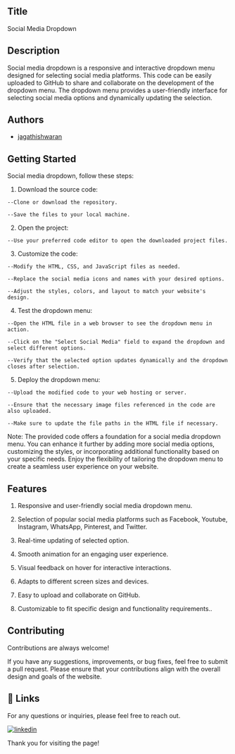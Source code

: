 
## Title

Social Media Dropdown


## Description 

Social media dropdown is a responsive and interactive dropdown menu designed for selecting social media platforms. This code can be easily uploaded to GitHub to share and collaborate on the development of the dropdown menu. The dropdown menu provides a user-friendly interface for selecting social media options and dynamically updating the selection.

## Authors

- [jagathishwaran](https://www.github.com/jagathishwaran) 

    
## Getting Started

Social media dropdown, follow these steps:

   1. Download the source code:

    --Clone or download the repository.

    --Save the files to your local machine.

   2. Open the project:

    --Use your preferred code editor to open the downloaded project files.

   3. Customize the code:

    --Modify the HTML, CSS, and JavaScript files as needed.

    --Replace the social media icons and names with your desired options.

    --Adjust the styles, colors, and layout to match your website's design.

   4. Test the dropdown menu:

    --Open the HTML file in a web browser to see the dropdown menu in action.

    --Click on the "Select Social Media" field to expand the dropdown and select different options.

    --Verify that the selected option updates dynamically and the dropdown closes after selection.

   5. Deploy the dropdown menu:

    --Upload the modified code to your web hosting or server.

    --Ensure that the necessary image files referenced in the code are also uploaded.

    --Make sure to update the file paths in the HTML file if necessary.

Note: The provided code offers a foundation for a social media dropdown menu. You can enhance it further by adding more social media options, customizing the styles, or incorporating additional functionality based on your specific needs. Enjoy the flexibility of tailoring the dropdown menu to create a seamless user experience on your website.



## Features


   1. Responsive and user-friendly social media dropdown menu.

   2. Selection of popular social media platforms such as Facebook, Youtube, Instagram, WhatsApp, Pinterest, and Twitter.

   3. Real-time updating of selected option.

   4. Smooth animation for an engaging user experience.

   5. Visual feedback on hover for interactive interactions.

   6. Adapts to different screen sizes and devices.

   7. Easy to upload and collaborate on GitHub.

   8. Customizable to fit specific design and functionality requirements..



## Contributing

Contributions are always welcome!

If you have any suggestions, improvements, or bug fixes, feel free to submit a pull request. Please ensure that your contributions align with the overall design and goals of the website. 


## 🔗 Links

For any questions or inquiries, please feel free to reach out. 

[![linkedin](https://img.shields.io/badge/linkedin-0A66C2?style=for-the-badge&logo=linkedin&logoColor=white)](https://www.linkedin.com/in/jagathishwaran-m-172928231)


Thank you for visiting the page!
